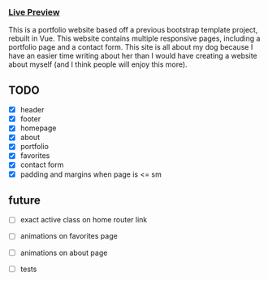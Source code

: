 ### [Live Preview](https://haileyrs.github.io/fluffy-coffee-2.0/)

This is a portfolio website based off a previous bootstrap template project, rebuilt in Vue. This website contains multiple responsive pages, including a portfolio page and a contact form. This site is all about my dog because I have an easier time writing about her than I would have creating a website about myself (and I think people will enjoy this more).  


## TODO
- [x] header
- [x] footer
- [x] homepage
- [x] about
- [x] portfolio
- [x] favorites
- [x] contact form
- [x] padding and margins when page is <= sm

## future 
- [ ] exact active class on home router link
- [ ] animations on favorites page
- [ ] animations on about page
- [ ] tests

